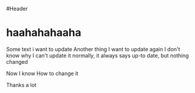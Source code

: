 #Header
# haahahahaaha

Some text i want to update
Another thing I want to update again
I don't know why I can't update it normally, it always says up-to date, but 
nothing changed

Now I know How to change it

Thanks a lot

